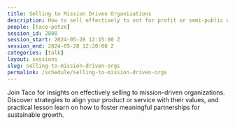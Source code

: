 ```yaml
---
title: Selling to Mission Driven Organizations
description: How to sell effectively to not for profit or semi-public organizations.
people: [taco-potze]
session_id: 2808
session_start: 2024-05-28 12:15:00 Z
session_end: 2024-05-28 12:20:00 Z
categories: [talk]
layout: sessions
slug: selling-to-mission-driven-orgs
permalink: /schedule/selling-to-mission-driven-orgs
---
```


Join Taco for insights on effectively selling to mission-driven organizations. Discover strategies to align your 
product or service with their values, and practical lesson learn on how to foster meaningful partnerships for 
sustainable growth.
